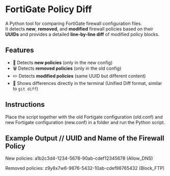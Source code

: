 # FortiGate Policy Diff

A Python tool for comparing FortiGate firewall configuration files.  
It detects **new**, **removed**, and **modified** firewall policies based on their **UUIDs** and provides a detailed **line-by-line diff** of modified policy blocks.

## Features
- 🔎 Detects **new policies** (only in the new config)  
- 🗑️ Detects **removed policies** (only in the old config)  
- ✏️ Detects **modified policies** (same UUID but different content)  
- 📜 Shows differences directly in the terminal (Unified Diff format, similar to `git diff`)

## Instructions
Place the script together with the old Fortigate configuration (old.conf) and new Fortigate configuration (new.conf) in a folder and run the Python script.

## Example Output // UUID and Name of the Firewall Policy

New policies:
a1b2c3d4-1234-5678-90ab-cdef12345678 (Allow_DNS)

Removed policies:
z9y8x7w6-9876-5432-10ab-cdef98765432 (Block_FTP)

